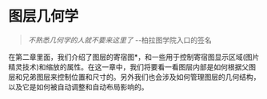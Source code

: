 # 图层几何学

>*不熟悉几何学的人就不要来这里了* --柏拉图学院入口的签名

在第二章里面，我们介绍了图层的寄宿图*，和一些用于控制寄宿图显示区域(图片精灵技术)和缩放的属性。在这一章中，我们将要看一看图层内部是如何根据父图层和兄弟图层来控制位置和尺寸的。另外我们也会涉及如何管理图层的几何结构，以及它是如何被自动调整和自动布局影响的。
